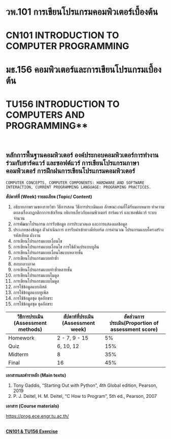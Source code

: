 # วพ.101 	การเขียนโปรแกรมคอมพิวเตอร์เบื้องต้น </br>
# CN101	INTRODUCTION TO COMPUTER PROGRAMMING  </br>
# มธ.156	คอมพิวเตอร์และการเขียนโปรแกรมเบื้องต้น</br>
# TU156	INTRODUCTION TO COMPUTERS AND PROGRAMMING**  </br></br> 

## หลักการพื้นฐานคอมพิวเตอร์ องค์ประกอบคอมพิวเตอร์การทำงานร่วมกับฮาร์ดแวร์    และซอฟต์แวร์ การเขียนโปรแกรมภาษาคอมพิวเตอร์ การฝึกฝนการเขียนโปรแกรมคอมพิวเตอร์ </br>
    COMPUTER CONCEPTS, COMPUTER COMPONENTS: HARDWARE AND SOFTWARE INTERACTION, CURRENT PROGRAMMING LANGUAGE: PROGRAMING PRACTICES.
    

**สัปดาห์ที่ (Week)	รายละเอียด (Topic/ Content)**
	
1. อธิบายภาพรวมของรายวิชา วิธีการสอน วิธีการประเมินผล ลักษณะงานที่ได้รับมอบหมาย 
ทำความตกลงเรื่องกฎกติกาการเข้าเรียน
อธิบายเกี่ยวกับคอมพิวเตอร์ ฮาร์ดแวร์ และซอฟต์แวร์ ระบบจำนวน
2. การพัฒนาโปรแกรม การรับข้อมูล การประมวลผล และการแสดงผลข้อมูล  
3. ประเภทของข้อมูล ตัวดำเนินการ การรับค่าเข้าทางคีย์บอร์ด การคำนวณ โปรแกรมแบบโครงสร้าง รหัสเทียม ผังงาน 
4. การเขียนโปรแกรมแบบเงื่อนไข 
5. การเขียนโปรแกรมแบบเงื่อนไข การใช้ตัวแปรแบบบูลีน 
6. การเขียนโปรแกรมแบบเงื่อนไขแบบหลายชั้น 
7. การเขียนโปรแกรมแบบทำซ้ำ 
8. สอบกลางภาค 
9. การเขียนโปรแกรมแบบทำซ้ำหลายชั้น 
10. การเขียนโปรแกรมแบบโมดูล
11. การเขียนโปรแกรมแบบโมดูล 
12. การใช้ข้อมูลแบบลิสต์ 
13. การใช้ข้อมูลแบบทูเพิล 
14. การใช้ข้อมูลชุด ชุดอักขระ 
15. การใช้ข้อมูลชุด ชุดอักขระ 

| วิธีการประเมิน (Assessment methods) |  สัปดาห์ที่ประเมิน (Assessment week)|สัดส่วนการประเมิน(Proportion of assessment score)|
|--|--|--|
|Homework |2 - 7, 9 - 15|5%|
|Quiz  |6, 10, 12 |15%|
|Midterm | 8 |35%|
|Final  | 16 |45%|

	
**เอกสารและตำราหลัก (Main texts)** </br>
  
 1. Tony Gaddis, “Starting Out with Python”, 4th Global edition, Pearson, 2019 
 2. P. J. Deitel, H. M. Deitel, “C How to Program”, 5th ed., Pearson, 2007 
    
**เอกสาร (Course materials)**  </br>

  https://prog.ece.engr.tu.ac.th/  </br></br>
  
  
  
[**CN101 & TU156 Exercise**](https://github.com/sommedosa/python/blob/master/README.md)
